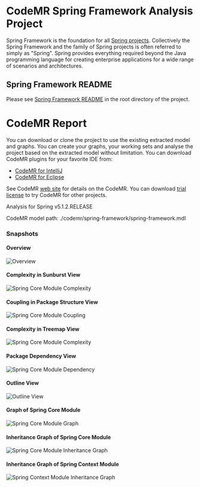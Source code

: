 # CodeMR Spring Framework Analysis Project
Spring Framework is the foundation for all [Spring projects](https://spring.io/projects). Collectively the Spring Framework and the family of Spring projects is often referred to simply as "Spring".
Spring provides everything required beyond the Java programming language for creating enterprise applications for a wide range of scenarios and architectures.

## Spring Framework README

Please see [Spring Framework README](README-Spring-Framework.md) in the root directory of the project.

CodeMR Report
=================

You can download or clone the project to use the existing extracted model and graphs.
You can create your graphs, your working sets and analyse the project based on the extracted model without limitation.
You can download CodeMR plugins for your favorite IDE from:
- [CodeMR for IntelliJ](https://plugins.jetbrains.com/plugin/10811-codemr)
- [CodeMR for Eclipse](https://marketplace.eclipse.org/content/codemr-software-quality-tool)

See CodeMR [web site](https://www.codemr.co.uk) for details on the CodeMR.
You can download [trial license](https://www.codemr.co.uk/downloads) to try CodeMR for other projects.

Analysis for Spring v5.1.2.RELEASE

CodeMR model path: ./codemr/spring-framework/spring-framework.mdl

### Snapshots ###

#### Overview #### 
![Overview](codemr/spring-framework/snapshots/spring-model.png)

#### Complexity in Sunburst View #### 
![Spring Core Module Complexity](codemr/spring-framework/snapshots/spring_core_sunburst.png)

#### Coupling in Package Structure View #### 
![Spring Core Module Coupling](codemr/spring-framework/snapshots/spring-core_package-structure.png)

#### Complexity in Treemap View #### 
![Spring Core Module Complexity](codemr/spring-framework/snapshots/spring-core_treemap.png)

#### Package Dependency  View #### 
![Spring Core Module Dependency](codemr/spring-framework/snapshots/spring-core_dependency.png)

#### Outline View #### 
![Outline View](codemr/spring-framework/snapshots/spring-core_outline.png)

#### Graph of Spring Core Module #### 
![Spring Core Module Graph](codemr/spring-framework/snapshots/spring-core.png)

#### Inheritance Graph of Spring Core Module #### 
![Spring Core Module Inheritance Graph](codemr/spring-framework/snapshots/spring-core_inheritance.png)

#### Inheritance Graph of Spring Context Module #### 
![Spring Context Module Inheritance Graph](codemr/spring-framework/snapshots/spring-context_inheritance.png)




